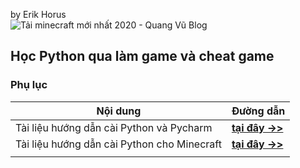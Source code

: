 


by Erik Horus  
  ![Tải minecraft mới nhất 2020 - Quang Vũ Blog](https://blog.vu-review.com/wp-content/uploads/2020/03/tai-minecraft.jpg)
## Học Python qua làm game và cheat game

### Phụ lục
| Nội dung |  Đường dẫn |
|---|---|
|  Tài liệu hướng dẫn cài Python và Pycharm |  [**tại đây ->>**](/Python_Basic_Guide_DOC/CoBan.md) |
|  Tài liệu hướng dẫn cài Python cho Minecraft |  [**tại đây ->>**](/Python_Basic_Guide_DOC/Python_minecraft.md) |
|   |   |
